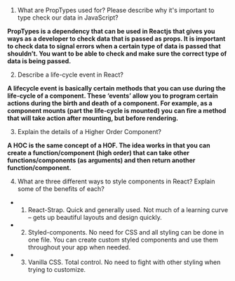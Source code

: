 1.	What are PropTypes used for? Please describe why it's important to type check our data in JavaScript?

**PropTypes is a dependency that can be used in Reactjs that gives you ways as a developer to check data that is passed as props.  It is important to check data to signal errors when a certain type of data is passed that shouldn’t.  You want to be able to check and make sure the correct type of data is being passed.**

2.	Describe a life-cycle event in React?

**A lifecycle event is basically certain methods that you can use during the life-cycle of a component.  These ‘events’ allow you to program certain actions during the birth and death of a component.  For example, as a component mounts (part the life-cycle is mounted) you can fire a method that will take action after mounting, but before rendering.**

3.	Explain the details of a Higher Order Component?

**A HOC is the same concept of a HOF.  The idea works in that you can create a function/component (high order) that can take other functions/components (as arguments) and then return another function/component.**  

4.	What are three different ways to style components in React? Explain some of the benefits of each?

* 1.	React-Strap.  Quick and generally used.  Not much of a learning curve – gets up beautiful layouts and design quickly. 
* 2.	Styled-components.  No need for CSS and all styling can be done in one file.  You can create custom styled components and use them throughout your app when needed. 
* 3.	Vanilla CSS.  Total control.  No need to fight with other styling when trying to customize.  
